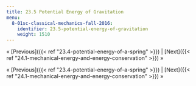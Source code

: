 ```yaml
---
title: 23.5 Potential Energy of Gravitation
menu:
  8-01sc-classical-mechanics-fall-2016:
    identifier: 23.5-potential-energy-of-gravitation
    weight: 1510
---
```

« [Previous]({{< ref "23.4-potential-energy-of-a-spring" >}}) | [Next]({{< ref "24.1-mechanical-energy-and-energy-conservation" >}}) »

« [Previous]({{< ref "23.4-potential-energy-of-a-spring" >}}) | [Next]({{< ref "24.1-mechanical-energy-and-energy-conservation" >}}) »